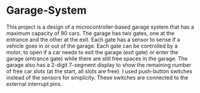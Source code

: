 # Garage-System
 This project is a design of a microcontroller-based garage system that has a maximum capacity of 90 cars. The garage has two gates, one at the entrance and the other at the exit. Each gate has a sensor to sense if a vehicle goes in or out of the garage. Each gate can be controlled by a motor, to open if a car needs to exit the garage (exit gate) or enter the garage (entrance gate) while there are still free spaces in the garage. The garage also has a 2-digit 7-segment display to show the remaining number of free car slots (at the start, all slots are free).
I used push-button switches instead of the sensors for simplicity. These switches are connected to the external interrupt pins.
